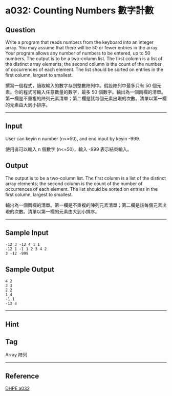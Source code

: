 # a032: Counting Numbers 數字計數

## Question
Write a program that reads numbers from the keyboard into an integer array. You may assume that there will be 50 or fewer entries in the array. Your program allows any number of numbers to be entered, up to 50 numbers. The output is to be a two-column list. The first column is a list of the distinct array elements; the second column is the count of the number of occurrences of each element. The list should be sorted on entries in the first column, largest to smallest.

撰寫一個程式，讀取輸入的數字存到整數陣列中。假設陣列中最多只有 50 個元素。你的程式可輸入任意數量的數字，最多 50 個數字。輸出為一個兩欄的清單。第一欄是不重複的陣列元素清單；第二欄是該每個元素出現的次數。清單以第一欄的元素由大到小排序。

---

## Input
User can keyin n number (n<=50), and end input by keyin -999.

使用者可以輸入 n 個數字 (n<=50)，輸入 -999 表示結束輸入。

## Output
The output is to be a two-column list. The first column is a list of the distinct array elements; the second column is the count of the number of occurrences of each element. The list should be sorted on entries in the first column, largest to smallest.

輸出為一個兩欄的清單。第一欄是不重複的陣列元素清單；第二欄是該每個元素出現的次數。清單以第一欄的元素由大到小排序。

---

## Sample Input
```
-12 3 -12 4 1 1
-12 1 -1 1 2 3 4 2 
3 -12 -999
```

## Sample Output
```
4 2 
3 3 
2 2
1 4
-1 1
-12 4
```

---

## Hint

## Tag
Array 陣列

---
## Reference
[DHPE a032](http://134.208.12.72/ShowProblem?problemid=a032)